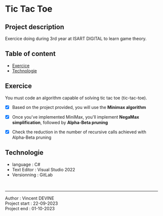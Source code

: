# Tic Tac Toe

## Project description ##
Exercice doing during 3rd year at ISART DIGITAL to learn game theory.<br/>

## Table of content ##
 - [Exercice](#exercice)
 - [Technologie](#technologie)

## Exercice ##
You must code an algorithm capable of solving tic tac toe (tic-tac-toe).
- [x] Based on the project provided, you will use the **Minimax algorithm**
- [x] Once you've implemented MiniMax, you'll implement **NegaMax simplification**, followed by **Alpha-Beta pruning**
- [x] Check the reduction in the number of recursive calls achieved with Alpha-Beta pruning


## Technologie ##
- language : C#
- Text Editor : Visual Studio 2022
- Versionning : GitLab

<br/>
<hr/>
Author : Vincent DEVINE <br/>
Project start : 22-09-2023 <br/>
Project end : 01-10-2023 <br/>